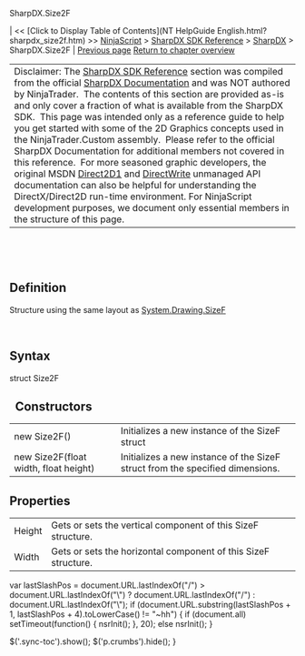 ﻿










 


SharpDX.Size2F







| &lt;&lt; [Click to Display Table of Contents](NT HelpGuide English.html?sharpdx_size2f.htm) &gt;&gt;
 [NinjaScript](ninjascript.htm) &gt; [SharpDX SDK Reference](sharpdx_sdk_reference.htm) &gt; [SharpDX](sharpdx.htm) &gt;
SharpDX.Size2F | [Previous page](sharpdx_rectanglef.htm)
[Return to chapter overview](sharpdx.htm)












|  |
| --- |
| Disclaimer: The [SharpDX SDK Reference](sharpdx_sdk_reference.htm) section was compiled from the official [SharpDX Documentation](http://sharpdx.org/) and was NOT authored by NinjaTrader.  The contents of this section are provided as-is and only cover a fraction of what is available from the SharpDX SDK.  This page was intended only as a reference guide to help you get started with some of the 2D Graphics concepts used in the NinjaTrader.Custom assembly.  Please refer to the official SharpDX Documentation for additional members not covered in this reference.  For more seasoned graphic developers, the original MSDN [Direct2D1](https://msdn.microsoft.com/en-us/library/windows/desktop/dd370990.aspx) and [DirectWrite](https://msdn.microsoft.com/en-us/library/windows/desktop/dd368038.aspx) unmanaged API documentation can also be helpful for understanding the DirectX/Direct2D run-time environment. For NinjaScript development purposes, we document only essential members in the structure of this page. |



 


 


Definition
----------


Structure using the same layout as [System.Drawing.SizeF](https://msdn.microsoft.com/en-us/library/system.drawing.sizef(v=vs.110).aspx)


 


Syntax
------


struct Size2F


 
Constructors
--------------




|  |  |
| --- | --- |
| new Size2F() | Initializes a new instance of the SizeF struct  |
| new Size2F(float width, float height) | Initializes a new instance of the SizeF struct from the specified dimensions. |





Properties
----------




|  |  |
| --- | --- |
| Height | Gets or sets the vertical component of this SizeF structure. |
| Width | Gets or sets the horizontal component of this SizeF structure. |






 
 var lastSlashPos = document.URL.lastIndexOf("/") &gt; document.URL.lastIndexOf("\\") ? document.URL.lastIndexOf("/") : document.URL.lastIndexOf("\\");
 if (document.URL.substring(lastSlashPos + 1, lastSlashPos + 4).toLowerCase() != "~hh") {
 if (document.all) setTimeout(function() {
 nsrInit();
 }, 20);
 else nsrInit();
 }
 
 
 $('.sync-toc').show();
 $('p.crumbs').hide();
 }
 
 
 



